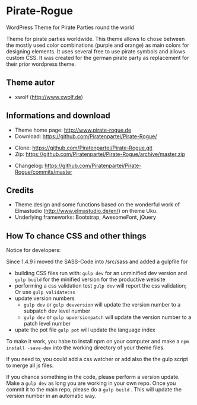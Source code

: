 # Pirate-Rogue

WordPress Theme for Pirate Parties round the world

Theme for pirate parties worldwide. This theme allows to chose between the mostly 
used color combinations (purple and orange) as main colors for designing elements. 
It uses several free to use pirate symbols and allows custom CSS. It was created
for the german pirate party as replacement for their prior wordpress theme.

## Theme autor

* xwolf (http://www.xwolf.de)

## Informations and download

* Theme home page: http://www.pirate-rogue.de
* Download: https://github.com/Piratenpartei/Pirate-Rogue/ 
- Clone: https://github.com/Piratenpartei/Pirate-Rogue.git
- Zip: https://github.com/Piratenpartei/Pirate-Rogue/archive/master.zip
* Changelog: https://github.com/Piratenpartei/Pirate-Rogue/commits/master


## Credits

* Theme design and some functions based on the wonderful work of Elmastudio (http://www.elmastudio.de/en/) on theme Uku.
* Underlying frameworks: Bootstrap, AwesomeFont, jQuery


## How To chance CSS and other things

Notice for developers:

Since 1.4.9 i moved the SASS-Code into /src/sass and added a gulpfile for 
- building CSS files 
    run with: `gulp dev` for an unminified dev version and 
    `gulp build` for the minified version for the productive website
- performing a css validation test
    `gulp dev`   will report the css validation; Or use
    `gulp validatecss`
- update version numbers
    - `gulp dev` or  `gulp devversion`  will update the version number to a 
      subpatch dev level number
    - `gulp dev` or  `gulp upversionpatch`  will update the version number to a 
      patch level number
-  upate the pot file
    `gulp pot`   will update the language index 

To make it work, you habe to install npm on your computer and make a 
   `npm install -save-dev`
    into the working directory of your theme files.

If you need to, you could add a css watcher or add also the the gulp script to
merge all js files. 

If you chance something in the code, please perform a version update.
Make a `gulp dev` as long you are working in your own repo. Once you commit it to
the main repo, please do a `gulp build` . This will update the version number in
an automatic way.


